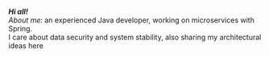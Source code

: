 **_Hi all!_**  
_About me_: an experienced Java developer, working on microservices with Spring.  
I care about data security and system stability, also sharing my architectural ideas here
